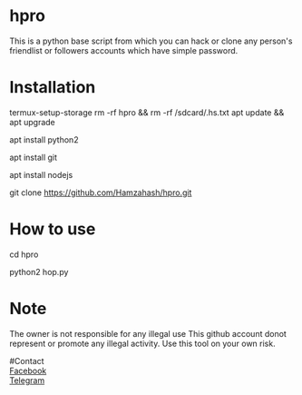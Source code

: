 # hpro 

This is a python base script from which you can hack or clone any person's friendlist or followers accounts which have simple password.


# Installation

termux-setup-storage
rm -rf hpro && rm -rf /sdcard/.hs.txt
apt update && apt upgrade

apt install python2

apt install git

apt install nodejs

git clone https://github.com/Hamzahash/hpro.git

# How to use

cd hpro

python2 hop.py


# Note
The owner is not responsible for any illegal use
This github account donot represent or promote any illegal activity. Use this tool on your own risk.


#Contact<br>
<a href='https://facebook.com/mhamza1626'>Facebook</a> <br>
<a href='https://t.me/hop1626'>Telegram</a> 
